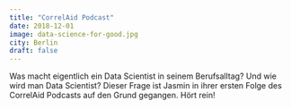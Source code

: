 ```yaml
---
title: "CorrelAid Podcast"
date: 2018-12-01
image: data-science-for-good.jpg
city: Berlin
draft: false
---
```


Was macht eigentlich ein Data Scientist in seinem Berufsalltag? Und wie wird man Data Scientist? Dieser Frage ist Jasmin in ihrer ersten Folge des CorrelAid Podcasts auf den Grund gegangen. Hört rein! 
